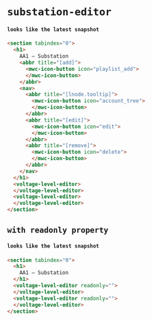 # `substation-editor`

#### `looks like the latest snapshot`

```html
<section tabindex="0">
  <h1>
    AA1 — Substation
    <abbr title="[add]">
      <mwc-icon-button icon="playlist_add">
      </mwc-icon-button>
    </abbr>
    <nav>
      <abbr title="[lnode.tooltip]">
        <mwc-icon-button icon="account_tree">
        </mwc-icon-button>
      </abbr>
      <abbr title="[edit]">
        <mwc-icon-button icon="edit">
        </mwc-icon-button>
      </abbr>
      <abbr title="[remove]">
        <mwc-icon-button icon="delete">
        </mwc-icon-button>
      </abbr>
    </nav>
  </h1>
  <voltage-level-editor>
  </voltage-level-editor>
  <voltage-level-editor>
  </voltage-level-editor>
</section>

```

## `with readonly property`

####   `looks like the latest snapshot`

```html
<section tabindex="0">
  <h1>
    AA1 — Substation
  </h1>
  <voltage-level-editor readonly="">
  </voltage-level-editor>
  <voltage-level-editor readonly="">
  </voltage-level-editor>
</section>

```

